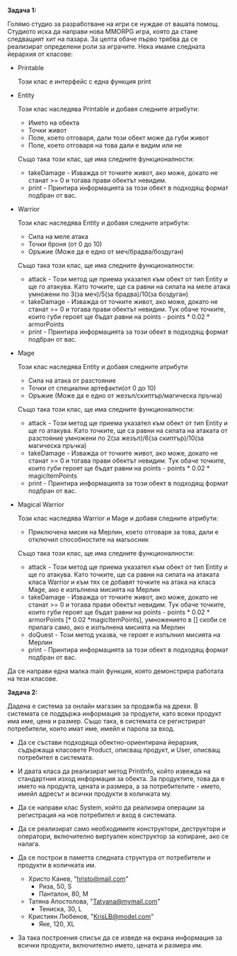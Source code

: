 **Задача 1:**

Голямо студио за разработване на игри се нуждае от вашата помощ. Студиото иска да направи нова MMORPG игра, която да стане следващият хит на пазара. За целта обаче първо трябва да се реализират определени роли за играчите. Нека имаме следната йерархия от класове:

- Printable
    
    Този клас е интерфейс с една функция print

- Entity
    
    Този клас наследява Printable и добавя следните атрибути:
    - Името на обекта
    - Точки живот
    - Поле, което отговаря, дали този обект може да губи живот
    - Поле, което отговаря на това дали е видим или не
	
    Също така този клас, ще има следните функционалности:
    - takeDamage - Изважда от точките живот, ако може, докато не станат >= 0 и тогава прави обектът невидим.
    - print - Принтира информацията за този обект в подходящ формат подбран от вас.


- Warrior

    Този клас наследява Entity и добавя следните атрибути:
    - Сила на меле атака
    - Точки броня (от 0 до 10)
    - Оръжие (Може да е едно от меч/брадва/боздуган)
	
    Също така този клас, ще има следните функционалности:
    - attack - Този метод ще приема указател към обект от тип Entity и ще го атакува. Като точките, ще са равни на силата на меле атака умножени по 3(за меч)/5(за брадва)/10(за боздуган)
    - takeDamage - Изважда от точките живот, ако може, докато не станат >= 0 и тогава прави обектът невидим. Тук обаче точките, които губи героят ще бъдат равни на points - points * 0.02 * armorPoints
    - print - Принтира информацията за този обект в подходящ формат подбран от вас.

- Mage

    Този клас наследява Entity и добавя следните атрибути
    - Сила на атака от разстояние
    - Точки от специални артефакти(от 0 до 10)
    - Оръжие (Може да е едно от жезъл/скиптър/магическа пръчка)
	
    Също така този клас, ще има следните функционалности:
    - attack - Този метод ще приема указател към обект от тип Entity и ще го атакува. Като точките, ще са равни на силата на атаката от разстояние умножени по 2(за жезъл)/6(за скиптър)/10(за магическа пръчка)
    - takeDamage - Изважда от точките живот, ако може, докато не станат >= 0 и тогава прави обектът невидим. Тук обаче точките, които губи героят ще бъдат равни на points - points * 0.02 * magicItemPoints
    - print - Принтира информацията за този обект в подходящ формат подбран от вас.

- Magical Warrior
    
    Този клас наследява Warrior и Mage и добавя следните атрибути:
    - Приключена мисия на Мерлин, което отговаря за това, дали е отключил способностите на магьосник
	
    Също така този клас, ще има следните функционалности:
    - attack - Този метод ще приема указател към обект от тип Entity и ще го атакува. Като точките, ще са равни на силата на атаката класа Warrior и към тях се добавят точките на атака на класа Mage, ако е изпълнена мисията на Мерлин
    - takeDamage - Изважда от точките живот, ако може, докато не станат >= 0 и тогава прави обектът невидим. Тук обаче точките, които губи героят ще бъдат равни на points - points * 0.02 * armorPoints [* 0.02 *magicItemPoints], умножението в [] скоби се прилага само, ако е изпълнена мисията на Мерлин
    - doQuest - Този метод указва, че героят е изпълнил мисията на Мерлин
    - print - Принтира информацията за този обект в подходящ формат подбран от вас.

Да се направи една малка main функция, която демонстрира работата на тези класове.

**Задача 2:**

Дадена е система за онлайн магазин за продажба на дрехи. В системата се поддържа информация за продукти, като всеки продукт има име, цена и размер. Също така, в системата се регистрират потребители, които имат име, имейл и парола за вход.

- Да се състави подходяща обектно-ориентирана йерархия, съдържаща класовете Product, описващ продукт, и User, описващ потребител в системата.

- И двата класа да реализират метод PrintInfo, който извежда на стандартния изход информация за обекта. За продуктите, това да е името на продукта, цената и размера, а за потребителите - името, имейл адресът и всички продукти в количката му.

- Да се направи клас System, който да реализира операции за регистрация на нов потребител и вход в системата.

- Да се реализират само необходимите конструктори, деструктори и оператори, включително виртуален конструктор за копиране, ако се налага.

- Да се построи в паметта следната структура от потребители и продукти в количката им.

    - Христо Канев, "hristo@mail.com"
        - Риза, 50, S
        - Панталон, 80, M
    - Татяна Апостолова, "Tatyana@mymail.com"
        - Тениска, 30, L
    - Кристиян Любенов, "KrisLB@model.com"
        - Яке, 120, XL

- За така построения списък да се изведе на екрана информация за всички продукти, включително името, цената и размера им.